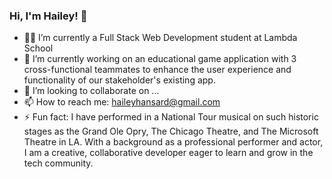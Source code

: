 ### Hi, I'm Hailey! 👋

- 👩‍🔧 I’m currently a Full Stack Web Development student at Lambda School
- 🌱 I’m currently working on an educational game application with 3 cross-functional teammates to enhance the user experience and functionality of our stakeholder's existing app.
- 👯 I’m looking to collaborate on ...
- 📫 How to reach me: haileyhansard@gmail.com
- ⚡ Fun fact: I have performed in a National Tour musical on such historic stages as the Grand Ole Opry, The Chicago Theatre, and The Microsoft Theatre in LA. With a background as a professional performer and actor, I am a creative, collaborative developer eager to learn and grow in the tech community.

